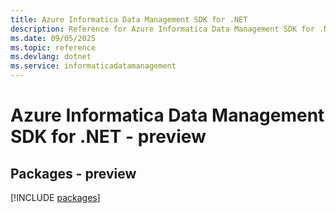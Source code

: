 ```yaml
---
title: Azure Informatica Data Management SDK for .NET
description: Reference for Azure Informatica Data Management SDK for .NET
ms.date: 09/05/2025
ms.topic: reference
ms.devlang: dotnet
ms.service: informaticadatamanagement
---
```

# Azure Informatica Data Management SDK for .NET - preview
## Packages - preview
[!INCLUDE [packages](informatica-data-management-index.md)]